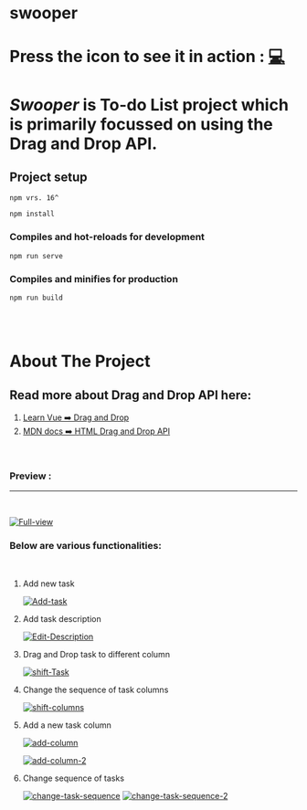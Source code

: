 # swooper

# Press the icon to see it in action : <a href="https://swooper.netlify.app/">💻</a>

<h1><i>Swooper</i> is To-do List project which is primarily focussed on using the Drag and Drop API.</h1>

## Project setup

```
npm vrs. 16^
```

```
npm install
```

### Compiles and hot-reloads for development

```
npm run serve
```

### Compiles and minifies for production

```
npm run build
```

<br>
<br>

# About The Project

<h2>Read more about Drag and Drop API here:</h2>

1. [Learn Vue ➡️ Drag and Drop](https://learnvue.co/articles/vue-drag-and-drop)
2. [MDN docs ➡️ HTML Drag and Drop API](https://developer.mozilla.org/en-US/docs/Web/API/HTML_Drag_and_Drop_API)

<br>

### Preview :

<hr>

<br>

<a href="https://ibb.co/jfRGHYh"><img src="https://i.ibb.co/B3NjwJL/Full-view.jpg" alt="Full-view" border="0"></a>

<h3>Below are various functionalities:</h3>
<br>

1. Add new task

   <a href="https://imgbb.com/"><img src="https://i.ibb.co/9mPcwxc/Add-task.jpg" alt="Add-task" border="0"></a>

2. Add task description

   <a href="https://imgbb.com/"><img src="https://i.ibb.co/S3Mrzpn/Edit-Description.jpg" alt="Edit-Description" border="0"></a>

3. Drag and Drop task to different column

   <a href="https://ibb.co/Y2f2MVf"><img src="https://i.ibb.co/2qcqQpc/shift-Task.jpg" alt="shift-Task" border="0"></a>

4. Change the sequence of task columns

   <a href="https://ibb.co/x6yc7kW"><img src="https://i.ibb.co/Rc1MDFf/shift-columns.jpg" alt="shift-columns" border="0"></a>

5. Add a new task column

   <a href="https://ibb.co/kQf28V3"><img src="https://i.ibb.co/vZG4PCs/add-column.jpg" alt="add-column" border="0"></a>

   <a href="https://ibb.co/tLYBPdv"><img src="https://i.ibb.co/GHC73h8/add-column-2.jpg" alt="add-column-2" border="0"></a>

6. Change sequence of tasks

   <a href="https://imgbb.com/"><img src="https://i.ibb.co/Tt5cQ1Y/change-task-sequence.jpg" alt="change-task-sequence" border="0"></a>
   <a href="https://imgbb.com/"><img src="https://i.ibb.co/4ZNhLdL/change-task-sequence-2.jpg" alt="change-task-sequence-2" border="0"></a>
